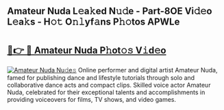 ## Amateur Nuda L𝚎a𝚔ed N𝚞𝚍e - Part-8OE Vi𝚍𝚎o L𝚎a𝚔s - H𝚘𝚝 O𝚗𝚕yf𝚊ns P𝚑𝚘tos APWLe

# <h2><a href="http://kfdrxkw.oniu.top/?m=Amateur+Nuda">🔗👉 🔴 Amateur Nuda P𝚑ot𝚘𝚜 V𝚒d𝚎o</a></h2>

[![Amateur Nuda Nu𝚍e𝚜](https://i.imgur.com/0qMVB7G.gif)](http://kfdrxkw.oniu.top/?m=Amateur+Nuda)
Online performer and digital artist Amateur Nuda, famed for publishing dance and lifestyle tutorials through solo and collaborative dance acts and compact clips. Skilled voice actor Amateur Nuda, celebrated for their exceptional talents and accomplishments in providing voiceovers for films, TV shows, and video games.  
